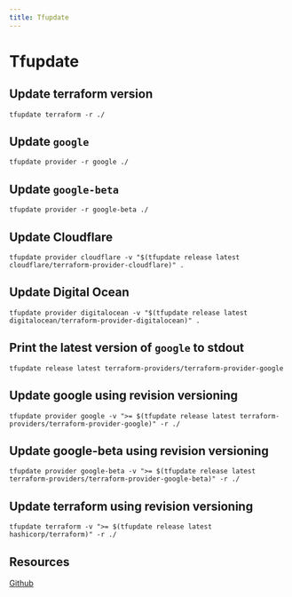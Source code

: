 ```yaml
---
title: Tfupdate
---
```


# Tfupdate

## Update terraform version

```shell
tfupdate terraform -r ./
```

## Update `google`

```shell
tfupdate provider -r google ./
```

## Update `google-beta`

```shell
tfupdate provider -r google-beta ./
```

## Update Cloudflare

```shell
tfupdate provider cloudflare -v "$(tfupdate release latest cloudflare/terraform-provider-cloudflare)" .
```

## Update Digital Ocean

```shell
tfupdate provider digitalocean -v "$(tfupdate release latest digitalocean/terraform-provider-digitalocean)" .
```

## Print the latest version of `google` to stdout

```shell
tfupdate release latest terraform-providers/terraform-provider-google
```

## Update google using revision versioning

```shell
tfupdate provider google -v ">= $(tfupdate release latest terraform-providers/terraform-provider-google)" -r ./
```

## Update google-beta using revision versioning

```shell
tfupdate provider google-beta -v ">= $(tfupdate release latest terraform-providers/terraform-provider-google-beta)" -r ./
```

## Update terraform using revision versioning

```shell
tfupdate terraform -v ">= $(tfupdate release latest hashicorp/terraform)" -r ./
```

## Resources

[Github](https://github.com/minamijoyo/tfupdate)
